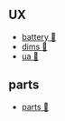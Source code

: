 ## UX
  + [battery 🔋](/qa/battery)
  + [dims 📏](/qa/dims)
  + [ua 🚗](/qa/ua)

## parts
  + [parts 🔧](/qa/parts)
